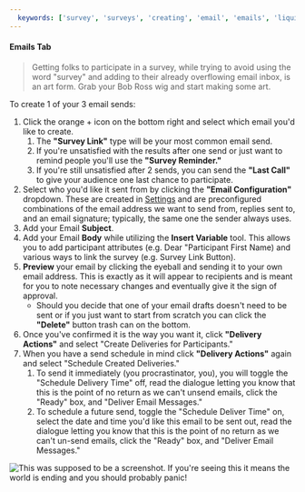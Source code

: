 ```yaml
---
  keywords: ['survey', 'surveys', 'creating', 'email', 'emails', 'liquid', 'survey link', 'heads up', 'survey link', 'reminder', 'last call', 'sending']
---
```


#### Emails Tab
>Getting folks to participate in a survey, while trying to avoid using the word "survey" and adding to their already overflowing email inbox, is an art form. Grab your Bob Ross wig and start making some art.

To create 1 of your 3 email sends:

1. Click the orange + icon on the bottom right and select which email you'd like to create.
	1. The **"Survey Link"** type will be your most common email send. 
	2. If you're unsatisfied with the results after one send or just want to remind people you'll use the **"Survey Reminder."**
	3. If you're still unsatisfied after 2 sends, you can send the **"Last Call"** to give your audience one last chance to participate.
2. Select who you'd like it sent from by clicking the **"Email Configuration"** dropdown. These are created in  [Settings](../blob/master/NEEDTOSETUPCORRECTLINK) and are preconfigured combinations of the email address we want to send from, replies sent to, and an email signature; typically, the same one the sender always uses.
3. Add your Email **Subject**.
4. Add your Email **Body** while utilizing the **Insert Variable** tool. This allows you to add participant attributes (e.g. Dear "Participant First Name) and various ways to link the survey (e.g. Survey Link Button).
5. **Preview** your email by clicking the eyeball and sending it to your own email address. This is exactly as it will appear to recipients and is meant for you to note necessary changes and eventually give it the sign of approval. 
   *  Should you decide that one of your email drafts doesn't need to be sent or if you just want to start from scratch you can click the **"Delete"** button trash can on the bottom.
6. Once you've confirmed it is the way you want it, click **"Delivery Actions"** and select "Create Deliveries for Participants."
7. When you have a send schedule in mind click **"Delivery Actions"** again and select "Schedule Created Deliveries."
	1. To send it immediately (you procrastinator, you), you will toggle the "Schedule Delivery Time" off, read the dialogue letting you know that this is the point of no return as we can't unsend emails, click the "Ready" box, and "Deliver Email Messages."
	2. To schedule a future send, toggle the "Schedule Deliver Time" on, select the date and time you'd like this email to be sent out, read the dialogue letting you know that this is the point of no return as we can't un-send emails, click the "Ready" box, and "Deliver Email Messages."




![This was supposed to be a screenshot. If you're seeing this it means the world is ending and you should probably panic!](https://s3.amazonaws.com/peer60_organizations/documentation+tbd/build+email.gif "This will be a gif of the above emailing process")
